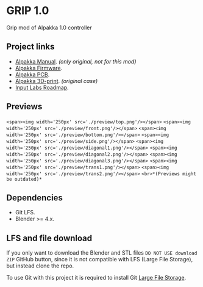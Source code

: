 # GRIP 1.0

Grip mod of Alpakka 1.0 controller
## Project links
- [Alpakka Manual](https://inputlabs.io/devices/alpakka/manual). _(only original, not for this mod)_
- [Alpakka Firmware](https://github.com/inputlabs/alpakka_firmware).
- [Alpakka PCB](https://github.com/inputlabs/alpakka_pcb).
- [Alpakka 3D-print](https://github.com/inputlabs/alpakka_case). _(original case)_
- [Input Labs Roadmap](https://github.com/orgs/inputlabs/projects/2/views/2).

## Previews
`<span><img width='250px' src='./preview/top.png'/></span>`
`<span><img width='250px' src='./preview/front.png'/></span>`
`<span><img width='250px' src='./preview/bottom.png'/></span>`
`<span><img width='250px' src='./preview/side.png'/></span>`
`<span><img width='250px' src='./preview/diagonal1.png'/></span>`
`<span><img width='250px' src='./preview/diagonal2.png'/></span>`
`<span><img width='250px' src='./preview/diagonal3.png'/></span>`
`<span><img width='250px' src='./preview/trans1.png'/></span>`
`<span><img width='250px' src='./preview/trans2.png'/></span>`
`<br>*(Previews might be outdated)*`

## Dependencies
- Git LFS.
- Blender >= 4.x.

## LFS and file download
If you only want to download the Blender and STL files `DO NOT USE download ZIP` GitHub button, since it is not compatible with LFS (Large File Storage), but instead clone the repo.

To use Git with this project it is required to install Git [Large File Storage](https://git-lfs.github.com).




